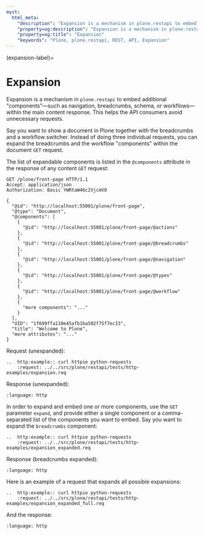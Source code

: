 ```yaml
---
myst:
  html_meta:
    "description": "Expansion is a mechanism in plone.restapi to embed additional components—such as navigation, breadcrumbs, schema, or workflows—within the main content response. This helps the API consumers avoid unnecessary requests."
    "property=og:description": "Expansion is a mechanism in plone.restapi to embed additional components—such as navigation, breadcrumbs, schema, or workflows—within the main content response. This helps the API consumers avoid unnecessary requests."
    "property=og:title": "Expansion"
    "keywords": "Plone, plone.restapi, REST, API, Expansion"
---
```


(expansion-label)=

# Expansion

Expansion is a mechanism in `plone.restapi` to embed additional "components"—such as navigation, breadcrumbs, schema, or workflows—within the main content response.
This helps the API consumers avoid unnecessary requests.

Say you want to show a document in Plone together with the breadcrumbs and a workflow switcher.
Instead of doing three individual requests, you can expand the breadcrumbs and the workflow "components" within the document `GET` request.

The list of expandable components is listed in the `@components` attribute in the response of any content `GET` request:

```http
GET /plone/front-page HTTP/1.1
Accept: application/json
Authorization: Basic YWRtaW46c2VjcmV0

{
  "@id": "http://localhost:55001/plone/front-page",
  "@type": "Document",
  "@components": [
    {
      "@id": "http://localhost:55001/plone/front-page/@actions"
    },
    {
      "@id": "http://localhost:55001/plone/front-page/@breadcrumbs"
    },
    {
      "@id": "http://localhost:55001/plone/front-page/@navigation"
    },
    {
      "@id": "http://localhost:55001/plone/front-page/@types"
    },
    {
      "@id": "http://localhost:55001/plone/front-page/@workflow"
    },
    {
      "more components": "..."
    }
  ],
  "UID": "1f699ffa110e45afb1ba502f75f7ec33",
  "title": "Welcome to Plone",
  "more attributes": "..."
}
```

Request (unexpanded):

```{eval-rst}
..  http:example:: curl httpie python-requests
    :request: ../../src/plone/restapi/tests/http-examples/expansion.req
```

Response (unexpanded):

```{literalinclude} ../../src/plone/restapi/tests/http-examples/expansion.resp
:language: http
```

In order to expand and embed one or more components, use the `GET` parameter `expand`, and provide either a single component or a comma-separated list of the components you want to embed.
Say you want to expand the `breadcrumbs` component:

```{eval-rst}
..  http:example:: curl httpie python-requests
    :request: ../../src/plone/restapi/tests/http-examples/expansion_expanded.req
```

Response (breadcrumbs expanded):

```{literalinclude} ../../src/plone/restapi/tests/http-examples/expansion_expanded.resp
:language: http
```

Here is an example of a request that expands all possible expansions:

```{eval-rst}
..  http:example:: curl httpie python-requests
    :request: ../../src/plone/restapi/tests/http-examples/expansion_expanded_full.req
```

And the response:

```{literalinclude} ../../src/plone/restapi/tests/http-examples/expansion_expanded_full.resp
:language: http
```
